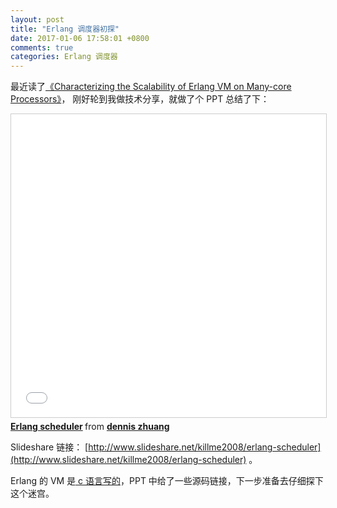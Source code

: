 ```yaml
---
layout: post
title: "Erlang 调度器初探"
date: 2017-01-06 17:58:01 +0800
comments: true
categories: Erlang 调度器
---
```


最近读了[《Characterizing the Scalability of Erlang VM on Many-core Processors》](http://www.diva-portal.org/smash/get/diva2:392243/FULLTEXT01.pdf)， 刚好轮到我做技术分享，就做了个 PPT 总结了下：

<iframe src="//www.slideshare.net/slideshow/embed_code/key/vDCrN7HVRRsINN" width="595" height="485" frameborder="0" marginwidth="0" marginheight="0" scrolling="no" style="border:1px solid #CCC; border-width:1px; margin-bottom:5px; max-width: 100%;" allowfullscreen> </iframe> <div style="margin-bottom:5px"> <strong> <a href="//www.slideshare.net/killme2008/erlang-scheduler" title="Erlang scheduler" target="_blank">Erlang scheduler</a> </strong> from <strong><a target="_blank" href="//www.slideshare.net/killme2008">dennis zhuang</a></strong> </div>

Slideshare 链接： [http://www.slideshare.net/killme2008/erlang-scheduler](http://www.slideshare.net/killme2008/erlang-scheduler) 。

Erlang 的 VM 是[ c 语言写的](https://github.com/erlang/otp/tree/9cb4770469218f65dbaec6c71d12b4aa722ac791/erts/emulator)，PPT 中给了一些源码链接，下一步准备去仔细探下这个迷宫。


